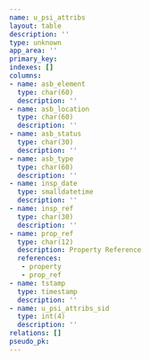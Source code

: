 ```yaml
---
name: u_psi_attribs
layout: table
description: ''
type: unknown
app_area: ''
primary_key: 
indexes: []
columns:
- name: asb_element
  type: char(60)
  description: ''
- name: asb_location
  type: char(60)
  description: ''
- name: asb_status
  type: char(30)
  description: ''
- name: asb_type
  type: char(60)
  description: ''
- name: insp_date
  type: smalldatetime
  description: ''
- name: insp_ref
  type: char(30)
  description: ''
- name: prop_ref
  type: char(12)
  description: Property Reference
  references:
   - property
   - prop_ref
- name: tstamp
  type: timestamp
  description: ''
- name: u_psi_attribs_sid
  type: int(4)
  description: ''
relations: []
pseudo_pk: 
---
```



